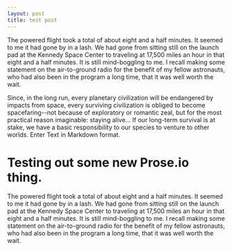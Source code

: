 ```yaml
---
layout: post
title: test post
---
```


The powered flight took a total of about eight and a half minutes. It seemed to me it had gone by in a lash. We had gone from sitting still on the launch pad at the Kennedy Space Center to traveling at 17,500 miles an hour in that eight and a half minutes. It is still mind-boggling to me. I recall making some statement on the air-to-ground radio for the benefit of my fellow astronauts, who had also been in the program a long time, that it was well worth the wait.

Since, in the long run, every planetary civilization will be endangered by impacts from space, every surviving civilization is obliged to become spacefaring--not because of exploratory or romantic zeal, but for the most practical reason imaginable: staying alive... If our long-term survival is at stake, we have a basic responsibility to our species to venture to other worlds.
Enter Text in Markdown format.

# Testing out some new Prose.io thing.
The powered flight took a total of about eight and a half minutes. It seemed to me it had gone by in a lash. We had gone from sitting still on the launch pad at the Kennedy Space Center to traveling at 17,500 miles an hour in that eight and a half minutes. It is still mind-boggling to me. I recall making some statement on the air-to-ground radio for the benefit of my fellow astronauts, who had also been in the program a long time, that it was well worth the wait.